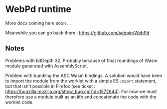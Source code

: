 # WebPd runtime

More docs coming here soon ... 

Meanwhile you can go back there : https://github.com/sebpiq/WebPd

## Notes

Problems with bitDepth 32. Probably because of float roundings of Wasm module generated with AssemblyScript.

Problem with bundling the ASC Wasm bindings. A solution would have been to import the module from the worklet with a simple ES `import` statement, but that isn't possible in Firefox (see ticket : https://bugzilla.mozilla.org/show_bug.cgi?id=1572644). For now we must therefore use a module built as an iife and concatenate the code with the worklet code.
